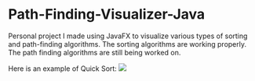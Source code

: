 # Path-Finding-Visualizer-Java
Personal project I made using JavaFX to visualize various types of sorting and path-finding algorithms.
The sorting algorithms are working properly. The path finding algorithms are still being worked on. 

Here is an example of Quick Sort:
![](heapSort-smallbar.gif)

